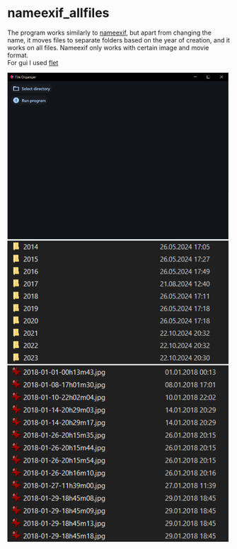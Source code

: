 # nameexif_allfiles
The program works similarly to [nameexif](https://us.digicamsoft.com/softnamexif.html), but apart from changing the name, it moves files to separate folders based on the year of creation, and it works on all files. Nameexif only works with certain image and movie format.<br>
For gui I used [flet](https://github.com/flet-dev/flet)<br>

<img src="https://github.com/turboquack/nameexif_allfiles/blob/main/pictures/window.png" width="500"><br>
<img src="https://github.com/turboquack/nameexif_allfiles/blob/main/pictures/folders.PNG" width="500"><br>
<img src="https://github.com/turboquack/nameexif_allfiles/blob/main/pictures/files.PNG" width="500"><br>
